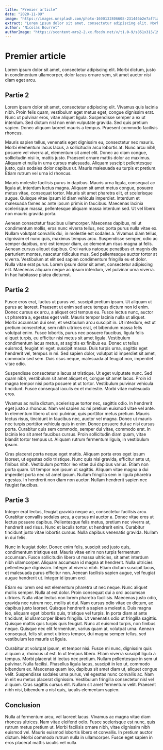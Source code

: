 ```yaml
---
title: "Premier article"
date: "2020-11-09"
image: "https://images.unsplash.com/photo-1600132806608-231446b2e7af?ixid=MXwxMjA3fDB8MHxwaG90by1wYWdlfHx8fGVufDB8fHw%3D&ixlib=rb-1.2.1&auto=format&fit=crop&w=1934&q=80"
extract: "Lorem ipsum dolor sit amet, consectetur adipiscing elit. Morbi dictum, justo in condimentum ullamcorper, dolor lacus ornare sem, sit amet auctor nisi diam eget arcu."
author: "Nicolas Bourret"
authorImage: "https://scontent-mrs2-2.xx.fbcdn.net/v/t1.0-9/s851x315/1908071_10203023164259487_5078111468111279390_n.jpg?_nc_cat=101&ccb=2&_nc_sid=da31f3&_nc_ohc=V_qliOAFhvMAX_wTz-B&_nc_ht=scontent-mrs2-2.xx&tp=7&oh=133bc0d073cf0a8675b37c01ffa820c5&oe=601CEF01"
---
```


# Premier article

Lorem ipsum dolor sit amet, consectetur adipiscing elit. Morbi dictum, justo in condimentum ullamcorper, dolor lacus ornare sem, sit amet auctor nisi diam eget arcu.

## Partie 2

Lorem ipsum dolor sit amet, consectetur adipiscing elit. Vivamus quis lacinia nibh. Proin felis quam, vestibulum eget metus eget, congue dignissim erat. Nunc ut pulvinar eros, vitae aliquet ligula. Suspendisse semper a ex ut interdum. Sed dictum nisl non enim vulputate gravida. Sed quis pretium sapien. Donec aliquam laoreet mauris a tempus. Praesent commodo facilisis rhoncus.

Mauris sapien tellus, venenatis eget dignissim eu, consectetur nec mauris. Morbi elementum lacus lacus, a sollicitudin arcu lobortis at. Nunc arcu nibh, posuere vel viverra at, elementum sit amet elit. Donec ac diam congue, sollicitudin nisi in, mattis justo. Praesent ornare mattis dolor ac maximus. Aliquam et nulla in urna cursus malesuada. Aliquam suscipit pellentesque justo, quis sodales dolor dapibus ut. Mauris malesuada eu turpis et pretium. Etiam rutrum vel urna id rhoncus.

Mauris molestie facilisis purus in dapibus. Mauris urna ligula, consequat ac ligula at, interdum luctus magna. Aliquam sit amet metus congue, posuere metus vitae, consequat tortor. Mauris sit amet pharetra elit, et scelerisque augue. Quisque vitae ipsum id diam vehicula imperdiet. Interdum et malesuada fames ac ante ipsum primis in faucibus. Maecenas lacinia scelerisque massa, pellentesque aliquam massa interdum sed. Ut vel libero non mauris gravida porta.

Aenean consectetur faucibus ullamcorper. Maecenas dapibus, mi ut condimentum mollis, eros nunc viverra tellus, nec porta purus nulla vitae ex. Nullam volutpat convallis dui, in molestie est sodales a. Vivamus diam tellus, dignissim et nunc quis, maximus tempus arcu. Suspendisse semper, odio ac semper dapibus, orci est tempor diam, ac elementum risus magna at felis. Aenean cursus aliquet dapibus. Orci varius natoque penatibus et magnis dis parturient montes, nascetur ridiculus mus. Sed pellentesque auctor tortor at viverra. Vestibulum at elit sed sapien condimentum fringilla eu et dolor. Nulla vitae erat purus. Lorem ipsum dolor sit amet, consectetur adipiscing elit. Maecenas aliquam neque ac ipsum interdum, vel pulvinar urna viverra. In hac habitasse platea dictumst.

## Partie 2

Fusce eros erat, luctus ut purus vel, suscipit pretium ipsum. Ut aliquam ut purus ac laoreet. Praesent ut enim sed arcu tempus dictum non id enim. Donec cursus ex arcu, a aliquet orci tempus eu. Fusce lectus nunc, auctor ut pharetra a, egestas eget velit. Mauris tempor lacinia nulla ut aliquet. Morbi accumsan dui sem, et vestibulum arcu suscipit in. Ut interdum, est ut pretium consectetur, sem nibh ultrices erat, et bibendum massa felis volutpat enim. Fusce lobortis, purus nec posuere faucibus, ligula felis aliquet turpis, eu efficitur nisi metus sit amet ligula. Vestibulum condimentum lacus metus, at sagittis ex finibus eu. Donec ut tellus euismod, feugiat mi eget, suscipit massa. Duis turpis urna, sagittis eget hendrerit vel, tempus in mi. Sed sapien dolor, volutpat id imperdiet sit amet, commodo sed sem. Duis risus neque, malesuada at feugiat non, imperdiet vitae odio.

Suspendisse consectetur a lacus at tristique. Ut eget vulputate nunc. Sed quam nibh, vestibulum sit amet aliquet et, congue sit amet lacus. Proin id magna tempor nisi porta posuere at ut tortor. Vestibulum pulvinar vehicula tincidunt. Fusce consequat iaculis ex et molestie. Morbi vitae malesuada eros.

Vivamus ac nulla dictum, scelerisque tortor nec, sagittis odio. In hendrerit eget justo a rhoncus. Nam vel sapien ac mi pretium euismod vitae vel ante. In elementum libero ut orci pulvinar, quis porttitor metus pretium. Mauris lectus risus, tincidunt in faucibus nec, auctor vel magna. Donec ut mauris nec turpis porttitor vehicula quis in enim. Donec posuere dui ac nisi cursus porta. Curabitur quis sem commodo, semper dui vitae, commodo erat. In lacinia leo sit amet faucibus cursus. Proin sollicitudin diam quam, vitae blandit tortor tempus ut. Aliquam rutrum fermentum ligula, in vestibulum ipsum.

Cras placerat porta neque eget mattis. Aliquam porta eros eget ipsum laoreet, ut egestas odio tristique. Nunc quis nisi gravida, efficitur ante ut, finibus nibh. Vestibulum porttitor leo vitae dui dapibus varius. Etiam non porta quam. Ut tempor non ipsum ut sagittis. Aliquam vitae magna a dui imperdiet porta nec sit amet ipsum. Nullam fringilla sem in ligula pharetra egestas. In hendrerit non diam non auctor. Nullam hendrerit sapien nec feugiat faucibus.

## Partie 3

Integer erat lectus, feugiat gravida neque ac, consectetur facilisis arcu. Curabitur convallis sodales arcu, a cursus mi auctor a. Donec vitae eros ut lectus posuere dapibus. Pellentesque felis metus, pretium nec viverra at, hendrerit sed risus. Nunc et iaculis tortor, ut hendrerit enim. Curabitur tincidunt justo vitae lobortis cursus. Nulla dapibus venenatis gravida. Nullam in dui felis.

Nunc in feugiat dolor. Donec enim felis, suscipit sed justo quis, condimentum tristique est. Mauris vitae enim non turpis fermentum accumsan. Fusce sollicitudin libero ut massa ultricies, sit amet interdum nibh ullamcorper. Aliquam accumsan id magna at hendrerit. Nulla ultricies pellentesque dignissim. Integer at viverra nibh. Etiam dictum suscipit lacus, et malesuada purus efficitur non. Aenean facilisis sapien augue, vel feugiat augue hendrerit ut. Integer id ipsum orci.

Etiam eu lorem sed est elementum pharetra ut nec neque. Nunc aliquet mollis semper. Nulla at est dolor. Proin consequat dui a orci accumsan ultrices. Nulla vitae lectus non lorem pharetra facilisis. Maecenas justo odio, gravida nec rutrum nec, mollis at dui. Nam cursus odio vitae ex dictum, ac dapibus justo laoreet. Quisque hendrerit a sapien a molestie. Duis magna leo, aliquam eget lobortis quis, tristique vel turpis. In porta diam at ante tincidunt, id ullamcorper libero fringilla. Ut venenatis odio ut fringilla sagittis. Quisque mattis quis turpis quis feugiat. Nunc at euismod turpis, non finibus neque. Quisque nec elit fermentum, varius quam at, volutpat urna. Aenean consequat, felis sit amet ultrices tempor, dui magna semper tellus, sed vestibulum leo mauris ut ligula.

Curabitur at volutpat ipsum, et tempor nisi. Fusce mi nunc, dignissim quis aliquam a, rhoncus ut est. In ut tempus libero. Etiam viverra suscipit ligula a tempus. Morbi placerat id lectus nec pretium. Nullam pellentesque in sem ut pulvinar. Nulla facilisi. Phasellus ligula lacus, suscipit in leo ut, commodo bibendum ex. Maecenas quam leo, dapibus sit amet diam ut, aliquet congue velit. Suspendisse sodales urna purus, vel egestas nunc convallis ac. Nam in elit eu metus placerat dignissim. Vestibulum fringilla consectetur nisl vel aliquam. Cras sagittis cursus elit. Nullam sit amet fermentum velit. Praesent nibh nisi, bibendum a nisl quis, iaculis elementum sapien.

## Conclusion

Nulla at fermentum arcu, vel laoreet lacus. Vivamus ac magna vitae diam rhoncus ultrices. Nam vitae eleifend odio. Fusce scelerisque est nunc, quis rutrum metus pretium ut. Morbi facilisis ornare nibh, vitae dignissim nibh euismod vel. Mauris euismod lobortis libero et convallis. In pretium auctor dictum. Morbi commodo rutrum nulla in ullamcorper. Fusce eget sapien in eros placerat mattis iaculis vel nulla.

